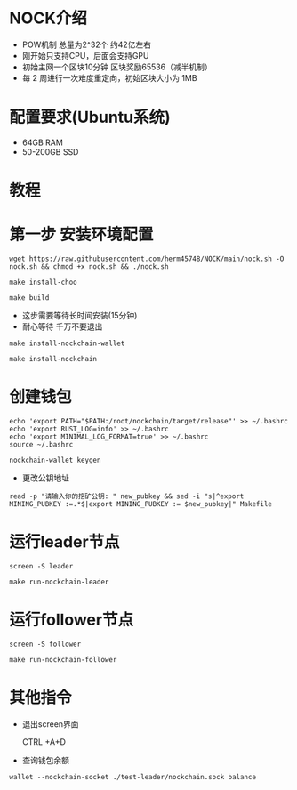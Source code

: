 # NOCK介绍
- POW机制 总量为2^32个 约42亿左右
- 刚开始只支持CPU，后面会支持GPU
- 初始主网一个区块10分钟 区块奖励65536（减半机制）
- 每 2 周进行一次难度重定向，初始区块大小为 1MB

#  配置要求(Ubuntu系统)
- 64GB RAM
- 50-200GB SSD


# 教程
# 第一步 安装环境配置

```
wget https://raw.githubusercontent.com/herm45748/NOCK/main/nock.sh -O nock.sh && chmod +x nock.sh && ./nock.sh

```
```
make install-choo
```
```
make build
```
- 这步需要等待长时间安装(15分钟)
- 耐心等待 千万不要退出
```
make install-nockchain-wallet
```
```
make install-nockchain
```

# 创建钱包

```
echo 'export PATH="$PATH:/root/nockchain/target/release"' >> ~/.bashrc
echo 'export RUST_LOG=info' >> ~/.bashrc
echo 'export MINIMAL_LOG_FORMAT=true' >> ~/.bashrc
source ~/.bashrc
```

```
nockchain-wallet keygen
```
- 更改公钥地址
```
read -p "请输入你的挖矿公钥: " new_pubkey && sed -i "s|^export MINING_PUBKEY :=.*$|export MINING_PUBKEY := $new_pubkey|" Makefile
```

# 运行leader节点

```
screen -S leader
```
```
make run-nockchain-leader
```
# 运行follower节点
```
screen -S follower
```
```
make run-nockchain-follower
```

# 其他指令
- 退出screen界面

   CTRL +A+D
- 查询钱包余额

```
wallet --nockchain-socket ./test-leader/nockchain.sock balance
```
